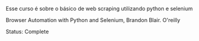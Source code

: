 Esse curso é sobre o básico de web scraping utilizando python e selenium


Browser Automation with Python and Selenium, Brandon Blair. O'reilly


Status: Complete
